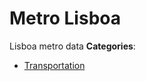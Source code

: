 # Metro Lisboa


Lisboa metro data
**Categories**:

- [Transportation](https://github/awesome-apis/awesome-apis#transportation)



